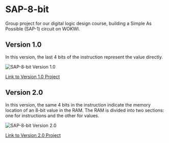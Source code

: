 # SAP-8-bit

Group project for our digital logic design course, building a Simple As Possible (SAP-1) circuit on WOKWI.

## Version 1.0
In this version, the last 4 bits of the instruction represent the value directly.

![SAP-8-bit Version 1.0](https://github.com/lawliet575/SAP-8-bit/assets/113696774/93f7750b-d452-4c2a-b6b5-065e7d88ba78)

[Link to Version 1.0 Project](https://wokwi.com/projects/385196534766239745)

## Version 2.0
In this version, the same 4 bits in the instruction indicate the memory location of an 8-bit value in the RAM. The RAM is divided into two sections: one for instructions and the other for values.

![SAP-8-bit Version 2.0](https://github.com/lawliet575/SAP-8-bit/assets/113696774/61c55798-81d5-4727-af9e-92fe81158fcb)

[Link to Version 2.0 Project](https://wokwi.com/projects/384469459746345985)
